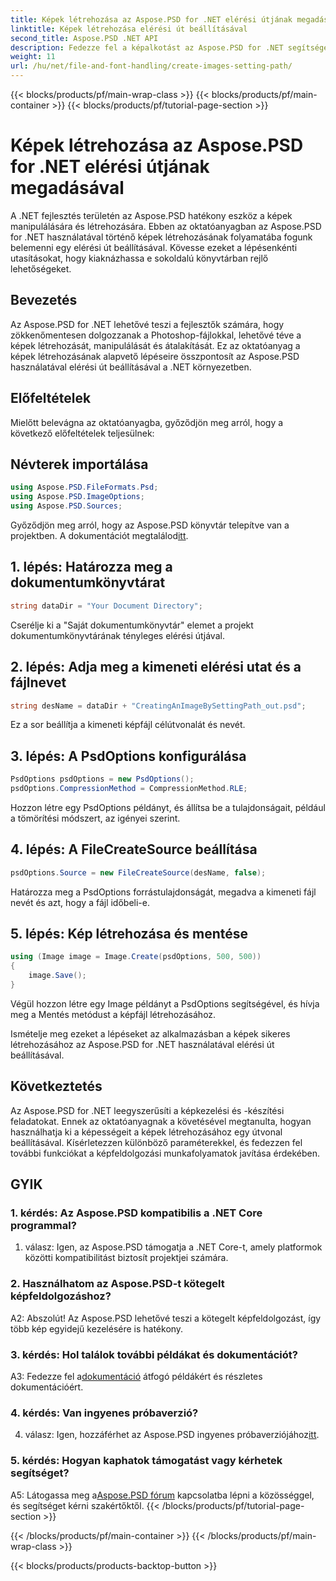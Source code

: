 ```yaml
---
title: Képek létrehozása az Aspose.PSD for .NET elérési útjának megadásával
linktitle: Képek létrehozása elérési út beállításával
second_title: Aspose.PSD .NET API
description: Fedezze fel a képalkotást az Aspose.PSD for .NET segítségével. Kövesse lépésről lépésre szóló útmutatónkat, és szabadítsa fel ennek a nagy teljesítményű könyvtárnak a lehetőségeit.
weight: 11
url: /hu/net/file-and-font-handling/create-images-setting-path/
---
```


{{< blocks/products/pf/main-wrap-class >}}
{{< blocks/products/pf/main-container >}}
{{< blocks/products/pf/tutorial-page-section >}}

# Képek létrehozása az Aspose.PSD for .NET elérési útjának megadásával

A .NET fejlesztés területén az Aspose.PSD hatékony eszköz a képek manipulálására és létrehozására. Ebben az oktatóanyagban az Aspose.PSD for .NET használatával történő képek létrehozásának folyamatába fogunk belemenni egy elérési út beállításával. Kövesse ezeket a lépésenkénti utasításokat, hogy kiaknázhassa e sokoldalú könyvtárban rejlő lehetőségeket.

## Bevezetés

Az Aspose.PSD for .NET lehetővé teszi a fejlesztők számára, hogy zökkenőmentesen dolgozzanak a Photoshop-fájlokkal, lehetővé téve a képek létrehozását, manipulálását és átalakítását. Ez az oktatóanyag a képek létrehozásának alapvető lépéseire összpontosít az Aspose.PSD használatával elérési út beállításával a .NET környezetben.

## Előfeltételek

Mielőtt belevágna az oktatóanyagba, győződjön meg arról, hogy a következő előfeltételek teljesülnek:

## Névterek importálása

```csharp
using Aspose.PSD.FileFormats.Psd;
using Aspose.PSD.ImageOptions;
using Aspose.PSD.Sources;
```

Győződjön meg arról, hogy az Aspose.PSD könyvtár telepítve van a projektben. A dokumentációt megtalálod[itt](https://reference.aspose.com/psd/net/).

## 1. lépés: Határozza meg a dokumentumkönyvtárat

```csharp
string dataDir = "Your Document Directory";
```

Cserélje ki a "Saját dokumentumkönyvtár" elemet a projekt dokumentumkönyvtárának tényleges elérési útjával.

## 2. lépés: Adja meg a kimeneti elérési utat és a fájlnevet

```csharp
string desName = dataDir + "CreatingAnImageBySettingPath_out.psd";
```

Ez a sor beállítja a kimeneti képfájl célútvonalát és nevét.

## 3. lépés: A PsdOptions konfigurálása

```csharp
PsdOptions psdOptions = new PsdOptions();
psdOptions.CompressionMethod = CompressionMethod.RLE;
```

Hozzon létre egy PsdOptions példányt, és állítsa be a tulajdonságait, például a tömörítési módszert, az igényei szerint.

## 4. lépés: A FileCreateSource beállítása

```csharp
psdOptions.Source = new FileCreateSource(desName, false);
```

Határozza meg a PsdOptions forrástulajdonságát, megadva a kimeneti fájl nevét és azt, hogy a fájl időbeli-e.

## 5. lépés: Kép létrehozása és mentése

```csharp
using (Image image = Image.Create(psdOptions, 500, 500))
{
    image.Save();
}
```

Végül hozzon létre egy Image példányt a PsdOptions segítségével, és hívja meg a Mentés metódust a képfájl létrehozásához.

Ismételje meg ezeket a lépéseket az alkalmazásban a képek sikeres létrehozásához az Aspose.PSD for .NET használatával elérési út beállításával.

## Következtetés

Az Aspose.PSD for .NET leegyszerűsíti a képkezelési és -készítési feladatokat. Ennek az oktatóanyagnak a követésével megtanulta, hogyan használhatja ki a képességeit a képek létrehozásához egy útvonal beállításával. Kísérletezzen különböző paraméterekkel, és fedezzen fel további funkciókat a képfeldolgozási munkafolyamatok javítása érdekében.

## GYIK

### 1. kérdés: Az Aspose.PSD kompatibilis a .NET Core programmal?

1. válasz: Igen, az Aspose.PSD támogatja a .NET Core-t, amely platformok közötti kompatibilitást biztosít projektjei számára.

### 2. Használhatom az Aspose.PSD-t kötegelt képfeldolgozáshoz?

A2: Abszolút! Az Aspose.PSD lehetővé teszi a kötegelt képfeldolgozást, így több kép egyidejű kezelésére is hatékony.

### 3. kérdés: Hol találok további példákat és dokumentációt?

 A3: Fedezze fel a[dokumentáció](https://reference.aspose.com/psd/net/) átfogó példákért és részletes dokumentációért.

### 4. kérdés: Van ingyenes próbaverzió?

 4. válasz: Igen, hozzáférhet az Aspose.PSD ingyenes próbaverziójához[itt](https://releases.aspose.com/).

### 5. kérdés: Hogyan kaphatok támogatást vagy kérhetek segítséget?

 A5: Látogassa meg a[Aspose.PSD fórum](https://forum.aspose.com/c/psd/34) kapcsolatba lépni a közösséggel, és segítséget kérni szakértőktől.
{{< /blocks/products/pf/tutorial-page-section >}}

{{< /blocks/products/pf/main-container >}}
{{< /blocks/products/pf/main-wrap-class >}}

{{< blocks/products/products-backtop-button >}}

